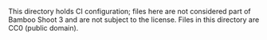 This directory holds CI configuration; files here are not considered part
of Bamboo Shoot 3 and are not subject to the license.  Files in this
directory are CC0 (public domain).
